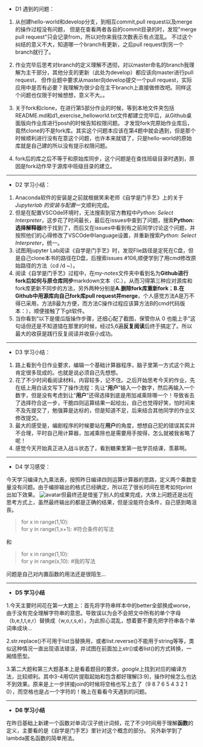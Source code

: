 * D1 遇到的问题：

1. 从创建hello-world和develop分支，到相互commit,pull request以及merge的操作过程没有问题，
但是在查看两者各自的commit目录的时，发现"merge pull request"只会记录from，所以对你来我往次数表示有点混乱。
不过这个纠结的意义不大，知道哪一个branch有更新，之后pull request到另一个branch就行了。

2. 作业完毕后思考对branch的定义理解不透彻，对以master命名的branch我理解为主干部分，其他分支的更新（此处为develop）都应该向master进行pull request，
但作业题中要求从master向develop提交一个pull request，实际应用中是否有必要？我理解为很少会在主干branch上直接做修改吧。同样这个问题也仅限于时候想想，意义不大。。

3. 关于fork和clone，在进行第5部分作业的时候，等到本地文件夹包括README.md和d1_exercise_helloworld.txt文件都建立完毕后，从Github桌面版向作业库进行posh的时候告知权限问题。
才发现fork完原始作业库后，竟然clone的不是fork库。其实这个问题本应该在第4题中就会遇到，但是那个时候顺利进行没有在意这个问题，也许本来就错了，只是hello-world的原始库就是自己建的所以没有提示权限问题。

4. fork后的库之后不等于和原始库同步，这个问题是在查找班级目录时遇到，原因是fork动作早于源库中班级目录的建立。

---

* D2 学习小结：

1. Anaconda软件的安装是之前就根据笑来老师《自学是门手艺》上的关于*Jupyterlab 的安装与配置*一文顺利完成。
2. 但是在配置VSCOde环境时，无法搜索到官方教程中*Python: Select Interpreter*，这步花了时间最长，最后在issues中查到了问题，搜索**Python:选择解释器**终于找到了，而后又在issues中看到有之前同学讨论这个问题，并按照他们的心得修改了VSCOde中language设置，并重新搜索*Python: Select Interpreter*，统一。
3. 试图用jupyter Lab阅读《自学是门手艺》时，发现Flie路径是定死在C盘，但是自己clone本书的路径在D盘，后搜索issues #106,顺便学到了用cmd修改原始路径的方法（cd /d ~）。
4. 阅读《自学是门手艺》过程中，在*my-notes*文件夹中看到名为**Github进行fork后如何与原仓库同步**markdown文本（C.），从而习得第三种应对源库和fork库更新不同步的方法，另外两种分别是**A.删除fork库重新fork**；**B.在Github中用源库向自己fork库pull request并merge**，个人感觉方法A是万不得已采用，方法B最为方便，而方法C操作过程应该算方法B的cmd代码版本：），顺便接触了下git软件。
5. 当你看到“以下是傻瓜版操作步骤，还细心配了截图，保管你从 0 也能上手”这句话但还是不知道错在那里的时候，经过5,6遍**反复阅读**后终于搞定了。所以最大的收获是践行反复阅读并收获小成功。

---

* D3 学习小结：

1. 路上看到今日作业要求，编辑一个基础计算器程序，脑子里第一方式这个网上肯定很多现成的。也就是说必须自己先想想。
2. 花了不少时间看阅读材料，内容较多，记不住。之后开始思考今天的作业，先在纸上用白话文写下了操作流程：先让“**用户**”输入一个数字，然后再输入一个数字，但是没有考虑到让“**用户**”还得选择到底是用加减乘除哪一个！导致省去了选择符合这一步，干脆四则运算结果一起给出，自己也觉得好笑，怕时间来不及先提交了，勉强算是达标的，但是知道不足，后来结合其他同学的作业又修改提交。
3. 最大的感受是，编剧程序的时候要站在**用户**的角度，想想自己犯的错误其实并不合理，平时自己用计算器，加减乘除也是需要用手按得，怎么就被我省略了呢！
4. 感觉今天开始真正进入战斗状态了，看到糖果里第一批学员结课，羡慕啊。

---

* D4 学习感受：

今天学习编译九九乘法表，按照昨日编译四则运算计算器的思路，定义两个乘数变量没有问题。由于编排输出的格式已经确定，所以花了很长时间在思考如何print出如下效果。
![avatar](C:\Users\Administrator.ZX-201606301910\Desktop)但最终还是借鉴了别人的成果完成，大体上问题还是出在思考方式上，虽然最终输出的都是正确的结果，但是没能符合条件，自己感到略沮丧。
>for x in range(1,10):  
for y in range(1,x+1): #符合条件的写法

和 

>for x in range(1,10):  
for y in range(x,10): #我的写法

问题是自己对内置函数的用法还是很陌生...

---

* **D5 学习小结** 

1.今天主要时间花在第一大题上：首先将字符串样本中的better全部换成worse，由于没有完全理解字符串的意思。导致误以为会不会把文中所有的单个字母（b,e,t,t,e,r）替换成（w,o,r,s,e），为此担心混乱，想着要不要先把字符串各个单词串成块...

2.str.replace()不可用于list当替换用，或者list.reverse()不能用于string等等，类似这种情况一直出现语法错误，并试图在前面加上str()或者list()的方式转换，一厢情愿型。

3.第二大题和第三大题基本上是看着题目的要求，*google*上找到对应的编译方法，比较顺利。其中3-4用切片提取起始和包含都好理解[3:9]，操作时候怎么也达不到效果。原来是上一步拼接join的时候将空格也写上去了（9 8 7 6 5 4 3 2 1 0），而空格也是占一个字符的！晚上在看看今天遇到的问题。


---
* **D6 学习小结** 

在昨日基础上新建一个函数对单词/汉子统计词频，花了不少时间用于理解**函数**的定义，主要看的是《自学是门手艺》里针对这个概念的部分。
另外新学到了lambda匿名函数的简单用法。


